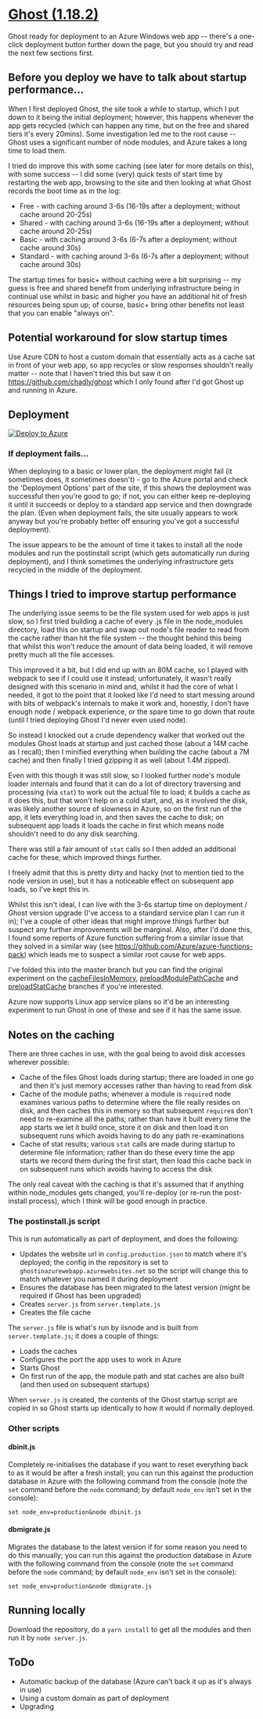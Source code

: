 # [Ghost (1.18.2)](https://github.com/TryGhost/Ghost)

Ghost ready for deployment to an Azure Windows web app -- there's a one-click deployment button further down the page, but you should try and read the next few sections first.

## Before you deploy we have to talk about startup performance...

When I first deployed Ghost, the site took a while to startup, which I put down to it being the initial deployment; however, this happens whenever the app gets recycled (which can happen any time, but on the free and shared tiers it's every 20mins). Some investigation led me to the root cause -- Ghost uses a significant number of node modules, and Azure takes a long time to load them.

I tried do improve this with some caching (see later for more details on this), with some success -- I did some (very) quick tests of start time by restarting the web app, browsing to the site and then looking at what Ghost records the boot time as in the log:

* Free - with caching around 3-6s (16-19s after a deployment; without cache around 20-25s)
* Shared - with caching around 3-6s (16-19s after a deployment; without cache around 20-25s)
* Basic - with caching around 3-6s (6-7s after a deployment; without cache around 30s)
* Standard - with caching around 3-6s (6-7s after a deployment; without cache around 30s)

The startup times for basic+ without caching were a bit surprising -- my guess is free and shared benefit from underlying infrastructure being in continual use whilst in basic and higher you have an additional hit of fresh resources being spun up; of course, basic+ bring other benefits not least that you can enable "always on".

## Potential workaround for slow startup times

Use Azure CDN to host a custom domain that essentially acts as a cache sat in front of your web app, so app recycles or slow responses shouldn't really matter -- note that I haven't tried this but saw it on <https://github.com/chadly/ghost> which I only found after I'd got Ghost up and running in Azure.

## Deployment

[![Deploy to Azure](http://azuredeploy.net/deploybutton.png)](https://azuredeploy.net/)

### If deployment fails...

When deploying to a basic or lower plan, the deployment might fail (it sometimes does, it sometimes doesn't) - go to the Azure portal and check the 'Deployment Options' part of the site, if this shows the deployment was successful then you're good to go; if not, you can either keep re-deploying it until it succeeds or deploy to a standard app service and then downgrade the plan. (Even when deployment fails, the site usually appears to work anyway but you're probably better off ensuring you've got a successful deployment).

The issue appears to be the amount of time it takes to install all the node modules and run the postinstall script (which gets automatically run during deployment), and I think sometimes the underlying infrastructure gets recycled in the middle of the deployment.

## Things I tried to improve startup performance

The underlying issue seems to be the file system used for web apps is just slow, so I first tried building a cache of every .js file in the node_modules directory, load this on startup and swap out node's file reader to read from the cache rather than hit the file system -- the thought behind this being that whilst this won't reduce the amount of data being loaded, it will remove pretty much all the file accesses.

This improved it a bit, but I did end up with an 80M cache, so I played with webpack to see if I could use it instead; unfortunately, it wasn't really designed with this scenario in mind and, whilst it had the core of what I needed, it got to the point that it looked like I'd need to start messing around with bits of webpack's internals to make it work and, honestly, I don't have enough node / webpack experience, or the spare time to go down that route (until I tried deploying Ghost I'd never even used node).

So instead I knocked out a crude dependency walker that worked out the modules Ghost loads at startup and just cached those (about a 14M cache as I recall); then I minified everything when building the cache (about a 7M cache) and then finally I tried gzipping it as well (about 1.4M zipped).

Even with this though it was still slow, so I looked further node's module loader internals and found that it can do a lot of directory traversing and processing (via `stat`) to work out the actual file to load; it builds a cache as it does this, but that won't help on a cold start, and, as it involved the disk, was likely another source of slowness in Azure, so on the first run of the app, it lets everything load in, and then saves the cache to disk; on subsequent app loads it loads the cache in first which means node shouldn't need to do any disk searching.

There was still a fair amount of `stat` calls so I then added an additional cache for these, which improved things further.

I freely admit that this is pretty dirty and hacky (not to mention tied to the node version in use), but it has a noticeable effect on subsequent app loads, so I've kept this in.

Whilst this isn't ideal, I can live with the 3-6s startup time on deployment / Ghost version upgrade (I've access to a standard service plan I can run it in); I've a couple of other ideas that might improve things further but suspect any further improvements will be marginal. Also, after I'd done this, I found some reports of Azure function suffering from a similar issue that they solved in a similar way (see <https://github.com/Azure/azure-functions-pack>) which leads me to suspect a similar root cause for web apps.

I've folded this into the master branch but you can find the original experiment on the [cacheFilesInMemory](https://github.com/gazooka/GhostInAzureWebApp/tree/cacheFilesInMemory), [preloadModulePathCache](https://github.com/gazooka/GhostInAzureWebApp/tree/preloadModulePathCache) and [preloadStatCache](https://github.com/gazooka/GhostInAzureWebApp/tree/preloadStatCache) branches if you're interested.

Azure now supports Linux app service plans so it'd be an interesting experiment to run Ghost in one of these and see if it has the same issue.

## Notes on the caching

There are three caches in use, with the goal being to avoid disk accesses wherever possible:

* Cache of the files Ghost loads during startup; there are loaded in one go and then it's just memory accesses rather than having to read from disk
* Cache of the module paths; whenever a module is `require`d node examines various paths to determine where the file really resides on disk, and then caches this in memory so that subsequent `require`s don't need to re-examine all the paths; rather than have it built every time the app starts we let it build once, store it on disk and then load it on subsequent runs which avoids having to do any path re-examinations
* Cache of stat results; various `stat` calls are made during startup to determine file information; rather than do these every time the app starts we record them during the first start, then load this cache back in on subsequent runs which avoids having to access the disk

The only real caveat with the caching is that it's assumed that if anything within node_modules gets changed, you'll re-deploy (or re-run the post-install process), which I think will be good enough in practice.

### The postinstall.js script

This is run automatically as part of deployment, and does the following:

* Updates the website url in `config.production.json` to match where it's deployed; the config in the repository is set to `ghostinazurewebapp.azurewebsites.net` so the script will change this to match whatever you named it during deployment
* Ensures the database has been migrated to the latest version (might be required if Ghost has been upgraded)
* Creates `server.js` from `server.template.js`
* Creates the file cache

The `server.js` file is what's run by iisnode and is built from `server.template.js`; it does a couple of things:

* Loads the caches
* Configures the port the app uses to work in Azure
* Starts Ghost
* On first run of the app, the module path and stat caches are also built (and then used on subsequent startups)

When `server.js` is created, the contents of the Ghost startup script are copied in so Ghost starts up identically to how it would if normally deployed.

### Other scripts

#### dbinit.js

Completely re-initialises the database if you want to reset everything back to as it would be after a fresh install; you can run this against the production database in Azure with the following command from the console (note the `set` command before the `node` command; by default `node_env` isn't set in the console):

```set node_env=production&node dbinit.js```

#### dbmigrate.js

Migrates the database to the latest version if for some reason you need to do this manually; you can run this against the production database in Azure with the following command from the console (note the `set` command before the `node` command; by default `node_env` isn't set in the console):

```set node_env=production&node dbmigrate.js```

## Running locally

Download the repository, do a `yarn install` to get all the modules and then run it by `node server.js`.

## ToDo

* Automatic backup of the database (Azure can't back it up as it's always in use)
* Using a custom domain as part of deployment
* Upgrading
